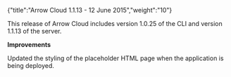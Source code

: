 {"title":"Arrow Cloud 1.1.13 - 12 June 2015","weight":"10"}

This release of Arrow Cloud includes version 1.0.25 of the CLI and version 1.1.13 of the server.

**Improvements**

Updated the styling of the placeholder HTML page when the application is being deployed.
